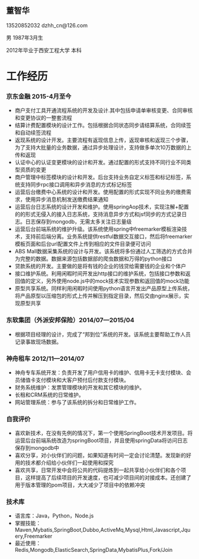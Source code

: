 <!DOCTYPE html>
<html lang="en">
<head>
    <meta charset="UTF-8">
    <title>董智华的简历</title>
</head>
<body>
    <h2>董智华</h2>
    <p><a style="text-decoration: none" href="tel:13520852032">13520852032</a> <a style="text-decoration: none" href="mailTo:dzhh_cn@126.com">dzhh_cn@126.com</a></p>
    <p>男 1987年3月生</p>
    <p>2012年毕业于西安工程大学 本科</p>
    <h1>工作经历</h1>
    <h3>京东金融 2015-4月至今</h3>
    <ul>
        <li>商户支付工具开通流程系统的开发及设计.其中包括申请单审核变更、合同审核和变更协议的一整套流程</li>
        <li>结算计费配置模块的设计工作。包括根据合同状态同步请结算系统，合同续签和自动续签流程</li>
        <li>返现系统的设计开发。主要流程有返现信息上传，返现审核和返现三个步骤，为了支持大批量的业务数据，通过异步处理设计，支持做多单次10万数据的上传和返现</li>
        <li>认证中心的认证变更模块的设计和开发。通过配置的形式支持不同行业不同类型资质的变更</li>
        <li>商户管理中标签模块的设计和开发。后台支持业务自定义标签和标记标签，系统支持同步rpc接口调用和异步消息的方式标记标签</li>
        <li>运营后台缴费中心系统的设计和开发。使用配置的形式实现不同业务的缴费需求，使用异步消息机制发送缴费结果通知</li>
        <li>运营后台日志系统的设计开发和维护。使用springAop技术，实现注解+配置的的形式无侵入的接入日志系统，支持消息异步方式和jsf同步的方式记录日志。日志保存到mongodb，无需太多关注日志量级</li>
        <li>运营后台前端系统的维护升级。该系统使用spring中freemarker模板渲染技术，支持前后端分离。业务系统提供restful数据交互接口，然后将freemarker模板页面和后台url配置文件上传到相应的文件目录便可访问</li>
        <li>ABS Mall数据采集系统的设计与开发。该系统将多份通过人工筛选的方式合并为完整的数据。数据来源包括数据部的爬虫数据和万得的python接口</li>
        <li>贷款系统的开发。主要做的是将有钱的企业的钱贷给需要钱的企业和个体户</li>
        <li>接口维护系统。利用闲暇时间开发出http接口的维护系统，包括接口参数和返回值的定义，另外使用node.js中的mock技术实现参数和返回值的mock功能</li>
        <li>原型共享系统。同样利用闲暇时间使用python语言开发出产品原型上传系统，将产品原型以压缩包的形式上传并解压到指定目录，然后交由nginx展示，实现原型共享</li>
    </ul>
    <h3>东软集团（外派安邦保险）2014/07—2015/04</h3>
    <ul>
        <li>根据项目经理的设计，完成了“邦到位”系统的开发。该系统主要帮助工作人员记录事故现场数据。</li>
    </ul>
    <h3>神舟租车 2012/11—2014/07</h3>
    <ul>
        <li>神舟专车系统开发：负责开发了用户信用卡的维护、信用卡无卡支付模块、会员储值卡支付模块和大客户预付后付款支付模块。</li>
        <li>财务系统维护：发票管理模块的开发和其它模块的维护。</li>
        <li>长租和CRM系统的日常维护。</li>
        <li>网站管理系统：参与了该系统的拆分和日常维护工作。</li>
    </ul>
    <h3>自我评价</h3>
    <ul>
        <li>喜欢新技术，在没有先例的情况下，第一个使用SpringBoot技术开发项目。将运营后台前端系统改造为springBoot项目，并且使用springData将访问日志保存到mongodb中</li>
        <li>喜欢分享，对小伙伴们的问题，如果知道有时间一定会讨论清楚。发现新的好用的技术都介绍给小伙伴们一起使用和探究</li>
        <li>喜欢共享，日常开发中会将公共的代码提炼到一起共享给小伙伴们和各个项目，这样提高了后续项目的开发速度，也可减少项目间的对接成本。还创建了用于版本管理的pom项目，大大减少了项目中的依赖冲突</li>
    </ul>
    <h3>技术库</h3>
    <ul>
        <li>语言库：Java，Python，Node.js</li>
        <li>掌握技能：Maven,Mybatis,SpringBoot,Dubbo,ActiveMq,Mysql,Html,Javascript,Jquery,Freemarker</li>
        <li>最近使用：Redis,Mongodb,ElasticSearch,SpringData,MybatisPlus,Fork/Join</li>
    </ul>
</body>
</html>